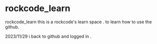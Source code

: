 # rockcode_learn
rockcode_learn
this is a rockcode's learn space .
to learn how to use the github.

2023/11/29 i back to github and logged in .
